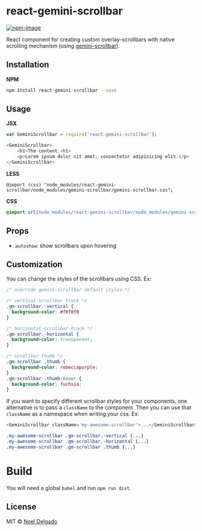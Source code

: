 # react-gemini-scrollbar
[![npm-image](https://img.shields.io/npm/v/react-gemini-scrollbar.svg?style=flat-square)](https://www.npmjs.com/package/react-gemini-scrollbar)

React component for creating custom overlay-scrollbars with native scrolling mechanism (using [gemini-scrollbar](https://github.com/noeldelgado/gemini-scrollbar)).

## Installation

**NPM**

```sh
npm install react-gemini-scrollbar --save
```

## Usage

**JSX**

```js
var GeminiScrollbar = require('react-gemini-scrollbar');

<GeminiScrollbar>
    <h1>The content.<h1>
    <p>Lorem ipsum dolor sit amet, consectetur adipisicing elit.</p>
</GeminiScrollbar>
```

**LESS**
```less
@import (css) "node_modules/react-gemini-scrollbar/node_modules/gemini-scrollbar/gemini-scrollbar.css";
```

**CSS**
```css
@import url(node_modules/react-gemini-scrollbar/node_modules/gemini-scrollbar/gemini-scrollbar.css);
```

## Props
* `autoshow`: show scrollbars upon hovering


## Customization

You can change the styles of the scrollbars using CSS. Ex:

```css
/* override gemini-scrollbar default styles */

/* vertical scrollbar track */
.gm-scrollbar.-vertical {
  background-color: #f0f0f0
}

/* horizontal scrollbar track */
.gm-scrollbar.-horizontal {
  background-color: transparent;
}

/* scrollbar thumb */
.gm-scrollbar .thumb {
  background-color: rebeccapurple;
}
.gm-scrollbar .thumb:hover {
  background-color: fuchsia;
}
```

If you want to specify different scrollbar styles for your components, one
alternative is to pass a `className` to the component. Then you can use that
`className` as a namespace when writing your css. Ex:
```js
<GeminiScrollbar className='my-awesome-scrollbar'>...</GeminiScrollbar>
```

```css
.my-awesome-scrollbar .gm-scrollbar.-vertical {...}
.my-awesome-scrollbar .gm-scrollbar.-horizontal {...}
.my-awesome-scrollbar .gm-scrollbar .thumb {...}
```

# Build
You will need a global `babel` and run `npm run dist`.

## License
MIT © [Noel Delgado](http://pixelia.me/)
